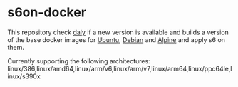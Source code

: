 # s6on-docker
This repository check [daly](https://github.com/s6on/docker/actions/workflows/docker-image-ci.yml) if a new version is available and builds a version of the base docker images for [Ubuntu](https://hub.docker.com/_/ubuntu), [Debian](https://hub.docker.com/_/debian) and [Alpine](https://hub.docker.com/_/alpine) and apply s6 on them.

Currently supporting the following architectures: linux/386,linux/amd64,linux/arm/v6,linux/arm/v7,linux/arm64,linux/ppc64le,linux/s390x